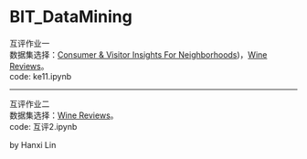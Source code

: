 # BIT_DataMining
  
    
互评作业一  
数据集选择：[Consumer & Visitor Insights For Neighborhoods](https://www.kaggle.com/zynicide/wine-reviews))，[Wine Reviews](https://www.kaggle.com/zynicide/wine-reviews)。  
code: ke11.ipynb  
***
互评作业二   
数据集选择：[Wine Reviews](https://www.kaggle.com/zynicide/wine-reviews)。  
code: 互评2.ipynb  

by Hanxi Lin
